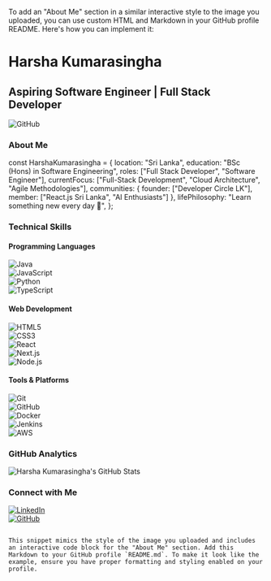 To add an "About Me" section in a similar interactive style to the image you uploaded, you can use custom HTML and Markdown in your GitHub profile README. Here's how you can implement it:


# Harsha Kumarasingha

## Aspiring Software Engineer | Full Stack Developer

![GitHub](https://img.shields.io/github/followers/HarshaKTM?label=Follow&style=social)

### About Me


const HarshaKumarasingha = {
  location: "Sri Lanka",
  education: "BSc (Hons) in Software Engineering",
  roles: ["Full Stack Developer", "Software Engineer"],
  currentFocus: ["Full-Stack Development", "Cloud Architecture", "Agile Methodologies"],
  communities: {
    founder: ["Developer Circle LK"],
    member: ["React.js Sri Lanka", "AI Enthusiasts"]
  },
  lifePhilosophy: "Learn something new every day 🌟",
};

### Technical Skills

#### Programming Languages
![Java](https://img.shields.io/badge/Java-ED8B00?style=for-the-badge&logo=java&logoColor=white)  
![JavaScript](https://img.shields.io/badge/JavaScript-F7DF1E?style=for-the-badge&logo=javascript&logoColor=black)  
![Python](https://img.shields.io/badge/Python-3776AB?style=for-the-badge&logo=python&logoColor=white)  
![TypeScript](https://img.shields.io/badge/TypeScript-3178C6?style=for-the-badge&logo=typescript&logoColor=white)

#### Web Development
![HTML5](https://img.shields.io/badge/HTML5-E34F26?style=for-the-badge&logo=html5&logoColor=white)  
![CSS3](https://img.shields.io/badge/CSS3-1572B6?style=for-the-badge&logo=css3&logoColor=white)  
![React](https://img.shields.io/badge/React-20232A?style=for-the-badge&logo=react&logoColor=61DAFB)  
![Next.js](https://img.shields.io/badge/Next.js-000000?style=for-the-badge&logo=nextdotjs&logoColor=white)  
![Node.js](https://img.shields.io/badge/Node.js-43853D?style=for-the-badge&logo=node.js&logoColor=white)

#### Tools & Platforms
![Git](https://img.shields.io/badge/Git-F05032?style=for-the-badge&logo=git&logoColor=white)  
![GitHub](https://img.shields.io/badge/GitHub-100000?style=for-the-badge&logo=github&logoColor=white)  
![Docker](https://img.shields.io/badge/Docker-2CA5E0?style=for-the-badge&logo=docker&logoColor=white)  
![Jenkins](https://img.shields.io/badge/Jenkins-D24939?style=for-the-badge&logo=jenkins&logoColor=white)  
![AWS](https://img.shields.io/badge/AWS-232F3E?style=for-the-badge&logo=amazon-aws&logoColor=white)  

### GitHub Analytics
![Harsha Kumarasingha's GitHub Stats](https://github-readme-stats.vercel.app/api?username=HarshaKTM&show_icons=true&theme=dark)

### Connect with Me
[![LinkedIn](https://img.shields.io/badge/LinkedIn-0077B5?style=for-the-badge&logo=linkedin&logoColor=white)](https://www.linkedin.com/in/HarshaKTM)  
[![GitHub](https://img.shields.io/badge/GitHub-100000?style=for-the-badge&logo=github&logoColor=white)](https://github.com/HarshaKTM)
```

This snippet mimics the style of the image you uploaded and includes an interactive code block for the "About Me" section. Add this Markdown to your GitHub profile `README.md`. To make it look like the example, ensure you have proper formatting and styling enabled on your profile.
